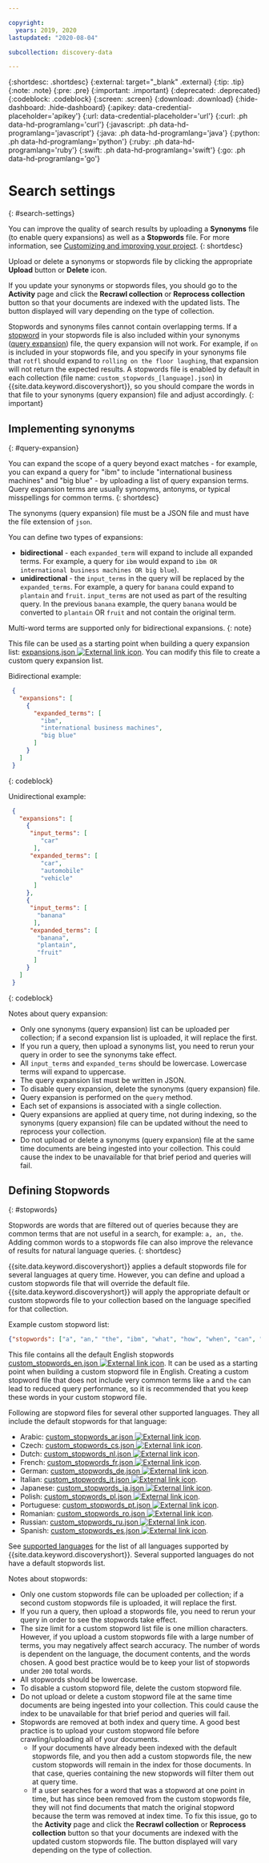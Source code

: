 ```yaml
---

copyright:
  years: 2019, 2020
lastupdated: "2020-08-04"

subcollection: discovery-data

---
```


{:shortdesc: .shortdesc}
{:external: target="_blank" .external}
{:tip: .tip}
{:note: .note}
{:pre: .pre}
{:important: .important}
{:deprecated: .deprecated}
{:codeblock: .codeblock}
{:screen: .screen}
{:download: .download}
{:hide-dashboard: .hide-dashboard}
{:apikey: data-credential-placeholder='apikey'} 
{:url: data-credential-placeholder='url'}
{:curl: .ph data-hd-programlang='curl'}
{:javascript: .ph data-hd-programlang='javascript'}
{:java: .ph data-hd-programlang='java'}
{:python: .ph data-hd-programlang='python'}
{:ruby: .ph data-hd-programlang='ruby'}
{:swift: .ph data-hd-programlang='swift'}
{:go: .ph data-hd-programlang='go'}


# Search settings
{: #search-settings}

<!-- c/s help for *Search settings* page. Do not delete. -->

You can improve the quality of search results by uploading a **Synonyms** file (to enable query expansions) as well as a **Stopwords** file. For more information, see [Customizing and improving your project](/docs/discovery-data?topic=discovery-data-improve).
{: shortdesc}
 
Upload or delete a synonyms or stopwords file by clicking the appropriate **Upload** button or **Delete** icon.

If you update your synonyms or stopwords files, you should go to the **Activity** page and click the **Recrawl collection** or **Reprocess collection** button so that your documents are indexed with the updated lists. The button displayed will vary depending on the type of collection.

Stopwords and synonyms files cannot contain overlapping terms. If a [stopword](/docs/discovery-data?topic=discovery-data-search-settings#stopwords) in your stopwords file is also included within your synonyms ([query expansion](/docs/discovery-data?topic=discovery-data-search-settings#query-expansion)) file, the query expansion will not work. For example, if `on` is included in your stopwords file, and you specify in your synonyms file that `rotfl` should expand to `rolling on the floor laughing`, that expansion will not return the expected results. A stopwords file is enabled by default in each collection (file name: `custom_stopwords_[language].json`) in {{site.data.keyword.discoveryshort}}, so you should compare the words in that file to your synonyms (query expansion) file and adjust accordingly. 
{: important}

## Implementing synonyms
{: #query-expansion}

You can expand the scope of a query beyond exact matches - for example, you can expand a query for "ibm" to include "international business machines" and "big blue" - by uploading a list of query expansion terms. Query expansion terms are usually synonyms, antonyms, or typical misspellings for common terms.
{: shortdesc}

The synonyms (query expansion) file must be a JSON file and must have the file extension of `json`.

You can define two types of expansions:
-  **bidirectional** - each `expanded_term` will expand to include all expanded terms. For example, a query for `ibm` would expand to `ibm OR international business machines OR big blue`). 
-  **unidirectional** - the `input_terms` in the query will be replaced by the `expanded_terms`. For example, a query for `banana` could expand to `plantain` and `fruit`. `input_terms` are not used as part of the resulting query. In the previous `banana` example, the query `banana` would be converted to `plantain` OR `fruit` and not contain the original term.

Multi-word terms are supported only for bidirectional expansions.
{: note}

This file can be used as a starting point when building a query expansion list:
<a target="_blank" href="https://watson-developer-cloud.github.io/doc-tutorial-downloads/discovery/expansions.json" download>expansions.json <img src="../../icons/launch-glyph.svg" alt="External link icon" title="External link icon"></a>. You can modify this file to create a custom query expansion list.

Bidirectional example:
```JSON
 {
   "expansions": [
     {
       "expanded_terms": [
         "ibm",
         "international business machines",
         "big blue"
       ]
     }
   ]
 }
```
{: codeblock}

Unidirectional example:
```JSON
 {
   "expansions": [
     {
      "input_terms": [
         "car"
       ],
      "expanded_terms": [
         "car",
         "automobile"
         "vehicle"
       ]
     },
     {
      "input_terms": [
        "banana"
       ],
      "expanded_terms": [
        "banana",
        "plantain",
        "fruit"
       ]
     }
   ]
 }
```
{: codeblock}

Notes about query expansion:

-  Only one synonyms (query expansion) list can be uploaded per collection; if a second expansion list is uploaded, it will replace the first.
-  If you run a query, then upload a synonyms list, you need to rerun your query in order to see the synonyms take effect.
-  All `input_terms` and `expanded_terms` should be lowercase. Lowercase terms will expand to uppercase.
-  The query expansion list must be written in JSON.
-  To disable query expansion, delete the synonyms (query expansion) file.
-  Query expansion is performed on the `query` method.
-  Each set of expansions is associated with a single collection. 
-  Query expansions are applied at query time, not during indexing, so the synonyms (query expansion) file can be updated without the need to reprocess your collection.
-  Do not upload or delete a synonyms (query expansion) file at the same time documents are being ingested into your collection. This could cause the index to be unavailable for that brief period and queries will fail.

## Defining Stopwords
{: #stopwords}

Stopwords are words that are filtered out of queries because they are common terms that are not useful in a search, for example: `a, an, the`. Adding common words to a stopwords file can also improve the relevance of results for natural language queries.
{: shortdesc}

 {{site.data.keyword.discoveryshort}} applies a default stopwords file for several languages at query time. However, you can define and upload a custom stopwords file that will override the default file. {{site.data.keyword.discoveryshort}} will apply the appropriate default or custom stopwords file to your collection based on the language specified for that collection. 

Example custom stopword list:

```JSON
{"stopwords": ["a", "an," "the", "ibm", "what", "how", "when", "can", "should", ...]}
```

This file contains all the default English stopwords <a target="_blank" href="https://github.com/watson-developer-cloud/doc-tutorial-downloads/tree/master/discovery-data/custom_stopwords_en.json" download>custom_stopwords_en.json <img src="../../icons/launch-glyph.svg" alt="External link icon" title="External link icon"></a>. It can be used as a starting point when building a custom stopword file in English. Creating a custom stopword file that does not include very common terms like `a` and `the` can lead to reduced query performance, so it is recommended that you keep these words in your custom stopword file. 

Following are stopword files for several other supported languages. They all include the default stopwords for that language:

-  Arabic: <a target="_blank" href="https://github.com/watson-developer-cloud/doc-tutorial-downloads/tree/master/discovery-data/custom_stopwords_ar.json" download>custom_stopwords_ar.json <img src="../../icons/launch-glyph.svg" alt="External link icon" title="External link icon"></a>. 
-  Czech: <a target="_blank" href="https://github.com/watson-developer-cloud/doc-tutorial-downloads/tree/master/discovery-data/custom_stopwords_cs.json" download>custom_stopwords_cs.json <img src="../../icons/launch-glyph.svg" alt="External link icon" title="External link icon"></a>.
-  Dutch: <a target="_blank" href="https://github.com/watson-developer-cloud/doc-tutorial-downloads/tree/master/discovery-data/custom_stopwords_nl.json" download>custom_stopwords_nl.json <img src="../../icons/launch-glyph.svg" alt="External link icon" title="External link icon"></a>.
-  French: <a target="_blank" href="https://github.com/watson-developer-cloud/doc-tutorial-downloads/tree/master/discovery-data/custom_stopwords_fr.json" download>custom_stopwords_fr.json <img src="../../icons/launch-glyph.svg" alt="External link icon" title="External link icon"></a>.
-  German: <a target="_blank" href="https://github.com/watson-developer-cloud/doc-tutorial-downloads/tree/master/discovery-data/custom_stopwords_de.json" download>custom_stopwords_de.json <img src="../../icons/launch-glyph.svg" alt="External link icon" title="External link icon"></a>. 
-  Italian: <a target="_blank" href="https://github.com/watson-developer-cloud/doc-tutorial-downloads/tree/master/discovery-data/custom_stopwords_it.json" download>custom_stopwords_it.json <img src="../../icons/launch-glyph.svg" alt="External link icon" title="External link icon"></a>.
-  Japanese: <a target="_blank" href="https://github.com/watson-developer-cloud/doc-tutorial-downloads/tree/master/discovery-data/custom_stopwords_ja.json" download>custom_stopwords_ja.json <img src="../../icons/launch-glyph.svg" alt="External link icon" title="External link icon"></a>.
-  Polish: <a target="_blank" href="https://github.com/watson-developer-cloud/doc-tutorial-downloads/tree/master/discovery-data/custom_stopwords_pl.json" download>custom_stopwords_pl.json <img src="../../icons/launch-glyph.svg" alt="External link icon" title="External link icon"></a>.
-  Portuguese: <a target="_blank" href="https://github.com/watson-developer-cloud/doc-tutorial-downloads/tree/master/discovery-data/custom_stopwords_pt.json" download>custom_stopwords_pt.json <img src="../../icons/launch-glyph.svg" alt="External link icon" title="External link icon"></a>. 
-  Romanian: <a target="_blank" href="https://github.com/watson-developer-cloud/doc-tutorial-downloads/tree/master/discovery-data/custom_stopwords_ro.json" download>custom_stopwords_ro.json <img src="../../icons/launch-glyph.svg" alt="External link icon" title="External link icon"></a>.
-  Russian: <a target="_blank" href="https://github.com/watson-developer-cloud/doc-tutorial-downloads/tree/master/discovery-data/custom_stopwords_ru.json" download>custom_stopwords_ru.json <img src="../../icons/launch-glyph.svg" alt="External link icon" title="External link icon"></a>.
-  Spanish: <a target="_blank" href="https://github.com/watson-developer-cloud/doc-tutorial-downloads/tree/master/discovery-data/custom_stopwords_es.json" download>custom_stopwords_es.json <img src="../../icons/launch-glyph.svg" alt="External link icon" title="External link icon"></a>. 

See [supported languages](/docs/discovery-data?topic=discovery-data-language-support) for the list of all languages supported by {{site.data.keyword.discoveryshort}}. Several supported languages do not have a default stopwords list.

Notes about stopwords:

-  Only one custom stopwords file can be uploaded per collection; if a second custom stopwords file is uploaded, it will replace the first.
-  If you run a query, then upload a stopwords file, you need to rerun your query in order to see the stopwords take effect.
-  The size limit for a custom stopword list file is one million characters. However, if you upload a custom stopwords file with a large number of terms, you may negatively affect search accuracy. The number of words is dependent on the language, the document contents, and the words chosen. A good best practice would be to keep your list of stopwords under `200` total words. 
-  All stopwords should be lowercase. 
-  To disable a custom stopword file, delete the custom stopword file.
-  Do not upload or delete a custom stopword file at the same time documents are being ingested into your collection. This could cause the index to be unavailable for that brief period and queries will fail.
-  Stopwords are removed at both index and query time. A good best practice is to upload your custom stopword file before crawling/uploading all of your documents.
   - If your documents have already been indexed with the default stopwords file, and you then add a custom stopwords file, the new custom stopwords will remain in the index for those documents. In that case, queries containing the new stopwords will filter them out at query time.
   - If a user searches for a word that was a stopword at one point in time, but has since been removed from the custom stopwords file, they will not find documents that match the original stopword because the term was removed at index time. To fix this issue, go to the **Activity** page and click the **Recrawl collection** or **Reprocess collection** button so that your documents are indexed with the updated custom stopwords file. The button displayed will vary depending on the type of collection.
